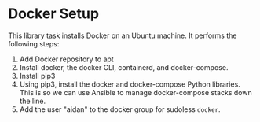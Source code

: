 # Docker Setup
This library task installs Docker on an Ubuntu machine. It performs the following steps:

1. Add Docker repository to apt
2. Install docker, the docker CLI, containerd, and docker-compose.
3. Install pip3
4. Using pip3, install the docker and docker-compose Python libraries. This is so we can use Ansible to manage docker-compose stacks down the line.
5. Add the user "aidan" to the docker group for sudoless `docker`.